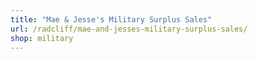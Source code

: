 ```yaml
---
title: "Mae & Jesse's Military Surplus Sales"
url: /radcliff/mae-and-jesses-military-surplus-sales/
shop: military
---
```

